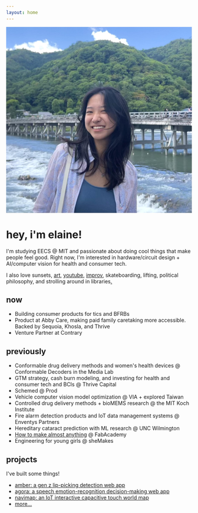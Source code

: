 ```yaml
---
layout: home
---
```


<div class="image-cropper">
  <img src="/assets/pics/pfp.jpg" alt="me" class="profile-pic">
</div>
<div class="title">
  <h1>hey, i'm elaine!</h1>
</div>

I'm studying EECS @ MIT and passionate about doing cool things that make people feel good. Right now, I'm interested in hardware/circuit design + AI/computer vision for health and consumer tech.

I also love sunsets, [art](https://www.instagram.com/eggshellsandoil/), [youtube](https://www.youtube.com/@elainexliu), [improv](https://www.instagram.com/roadkillbuffet/), skateboarding, lifting, political philosophy, and strolling around in libraries[.](m-port)

## now

- Building consumer products for tics and BFRBs
- Product at Abby Care, making paid family caretaking more accessible. Backed by Sequoia, Khosla, and Thrive
- Venture Partner at Contrary

## previously

- Conformable drug delivery methods and women's health devices @ Conformable Decoders in the Media Lab
- GTM strategy, cash burn modeling, and investing for health and consumer tech and BCIs @ Thrive Capital
- Schemed @ Prod
- Vehicle computer vision model optimization @ VIA + explored Taiwan
- Controlled drug delivery methods + bioMEMS research @ the MIT Koch Institute
- Fire alarm detection products and IoT data management systems @ Enventys Partners
- Hereditary cataract prediction with ML research @ UNC Wilmington
- [How to make almost anything](https://fabacademy.org/2020/labs/charlotte/students/elaine-liu/) @ FabAcademy
- Engineering for young girls @ sheMakes

## projects

I've built some things!

- [amber: a gen z lip-picking detection web app](https://elainexliu.github.io/projects/2024/10/12/amber.html)
- [agora: a speech emotion-recognition decision-making web app](https://elainexliu.github.io/projects/2023/09/25/agora.html)
- [navimap: an IoT interactive capacitive touch world map](https://elainexliu.github.io/projects/2020/07/20/navimap.html)
- [more...](https://elainexliu.github.io/projects.html)